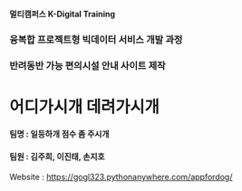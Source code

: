 #### 멀티캠퍼스 K-Digital Training 
### 융복합 프로젝트형 빅데이터 서비스 개발 과정
### 반려동반 가능 편의시설 안내 사이트 제작
# 어디가시개 데려가시개
#### 팀명 : 일등하개 점수 좀 주시개
#### 팀원 : 김주희, 이진태, 손지호

Website : https://gogl323.pythonanywhere.com/appfordog/
